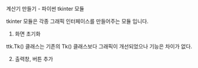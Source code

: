 계산기 만들기 - 파이썬 tkinter 모듈

tkinter 모듈은 각종 그래픽 인터페이스를 만들어주는 모듈 입니다. 

1. 화면 초기화

ttk.Tk() 클래스는 기존의 Tk() 클래스보다 그래픽이 개선되었으나 기능은 차이가 없다. 


2. 출력창, 버튼 추가 